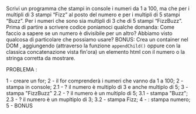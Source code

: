 Scrivi un programma che stampi in console i numeri da 1 a 100,
ma che per i multipli di 3 stampi “Fizz” al posto del numero e per i multipli di 5 stampi “Buzz”.
Per i numeri che sono sia multipli di 3 che di 5 stampi “FizzBuzz”.
Prima di partire a scrivere codice poniamoci qualche domanda:
Come faccio a sapere se un numero è divisibile per un altro?
Abbiamo visto qualcosa di particolare che possiamo usare?
BONUS:
Crea un container nel DOM , aggiungendo (attraverso la funzione `appendChild()` oppure con la classica concatenazione vista fin'ora) un elemento html con il numero o la stringa corretta da mostrare.

PROBLEMA :

1 - creare un for;
2 - il for comprenderà i numeri che vanno da 1 a 100;
2 - stampa in console;
    2.1 - ? il numero è multiplo di 3 e anche multiplo di 5;
        3 - stampa "FizzBuzz"
    2.2 - ? il numero è un multiplo di 5; 
        3.1 - stampa "Buzz";
    2.3 -  ? il numero è un mupltiplo di 3;
        3.2 - stampa Fizz;
4 - : stampa numero;
5 - BONUS        



